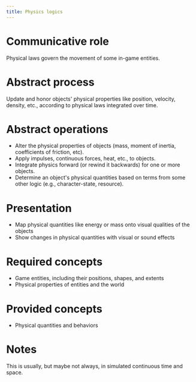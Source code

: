 ```yaml
---
title: Physics logics 
---
```


# Communicative role

Physical laws govern the movement of some in-game entities.

# Abstract process

Update and honor objects' physical properties like position, velocity, density, etc., according to physical laws integrated over time.

# Abstract operations

* Alter the physical properties of objects (mass, moment of inertia, coefficients of friction, etc).
* Apply impulses, continuous forces, heat, etc., to objects.
* Integrate physics forward (or rewind it backwards) for one or more objects.
* Determine an object's physical quantities based on terms from some other logic (e.g., character-state, resource).

# Presentation

* Map physical quantities like energy or mass onto visual qualities of the objects
* Show changes in physical quantities with visual or sound effects

# Required concepts

* Game entities, including their positions, shapes, and extents
* Physical properties of entities and the world

# Provided concepts

* Physical quantities and behaviors

# Notes

This is usually, but maybe not always, in simulated continuous time and space.
